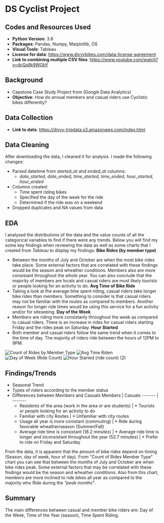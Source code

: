 # DS Cyclist Project

## Codes and Resources Used
* **Python Version**: 3.8
* **Packages**: Pandas, Numpy, Matplotlib, OS
* **Visual Tools**: Tableau
* **License for data**: https://www.divvybikes.com/data-license-agreement
* **Link to combining multiple CSV files**: https://www.youtube.com/watch?v=dcQs8k9WGbY

## Background
* Capstone Case Study Project from (Google Data Analytics)
* **Objective**: How do annual members and casual riders use Cyclistic bikes differently?

## Data Collection
* **Link to data**: https://divvy-tripdata.s3.amazonaws.com/index.html

## Data Cleaning
After downloading the data,  I cleaned it for analysis. I made the following changes:

* Parsed datetime from *started_at and ended_at* columns:
  * *date_started, date_ended, time_started, time_ended, hour_started, hour_ended*  
* Columns created: 
    * Time spent riding bikes
    * Specified the day of the week for the ride
    * Determined if the ride was on a weekend
* Dropped duplicates and *NA* values from data

## EDA
I analysed the distributions of the data and the value counts of all the categorical variables to find if there were any trends. Below you will find my some key findings when reviewing the data as well as some charts that I created from *Tableau* to display my findings:
**Bike Rides (by member type)**
  * Between the months of July and October are when the most bike rides take place. Some external factors that are correlated with these findings would be the season and wheather conditions. Members also are more consistant throughout the whole year. You can also conclude that the majority of members are locals and casual riders are most likely tourists or people looking for an activity to do.
**Avg Time of Bike Ride**
  * Taking a look at the average time spent riding, casual riders take longer bike rides than members. Something to consider is that casual riders may not be familiar with the routes as compared to members. Another reason for longer ride times would be using this service for a fun activity and/or for siteseeing.
**Day of the Week**
  * Members are riding more consistanly throughout the week as compared to casual riders. There is an increase in rides for casual riders starting Friday and the rides peak on Saturday. 
**Hour Started**
  * Both member and casual riders follow the same trend when it comes to the time of day. The majority of riders ride between the hours of 12PM to 9PM.

![Count of Rides by Member Type](https://user-images.githubusercontent.com/91089401/139720951-6db83f21-6afa-4247-b82b-81a2e1753e1d.png)
![Avg Time Riden](https://user-images.githubusercontent.com/91089401/139720904-354106d0-1359-4f79-b6ca-d0182f7dbba9.png)
![Day of Week (Ride Count)](https://user-images.githubusercontent.com/91089401/139720972-40fdcb6c-e4be-43f7-a2e5-19a89a11159e.png)
![Hour Started (ride count) (2)](https://user-images.githubusercontent.com/91089401/139724625-b44b57de-fb04-4264-95fc-0470844c1ef0.png)

## Findings/Trends
* Seasonal Trend
* Types of riders according to the member status
* Differences between Members and Casuals
Members | Casuals
------- | -------
  * Residents of the area (work in the area or are students) |  * Tourists or people looking for an activity to do
  * Familiar with city Routes | * Unfamiliar with city routes
  * Usage all year is more conistant (commuting) | * Ride during favorable wheather/season (Summer/Fall)
  * Average ride time is consistant (18.2 minutes) | * Average ride time is longer and inconsistant throughout the year (52.7 minutes)
            | * Prefer to ride on Friday and Saturday

From the data, it is apparent that the amount of bike rides depend on timing (Season, day of week, hour of day). From "Count of Rides Member Type" chart you can see that between the months of July and October are when bike rides peak. Some external factors that may be correlated with these findings would be the season and wheather conditions. Also from this chart, members are more inclined to ride bikes all year as compared to the majority who Ride during the *"peak months"*. 

## Summary
The main differences between casual and member bike riders are: Day of the Week, Time of the Year (season), Time Spent Riding.
